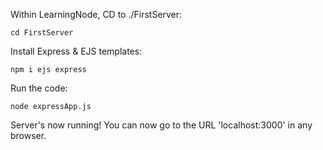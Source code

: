 Within LearningNode, CD to ./FirstServer:
```
cd FirstServer
```
Install Express & EJS templates:
```
npm i ejs express
```
Run the code:
```
node expressApp.js
```
Server's now running! You can now go to the URL 'localhost:3000' in any browser.
